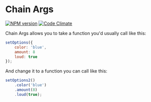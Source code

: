 # Chain Args
[![NPM version](https://badge.fury.io/js/chain-args.svg)](http://badge.fury.io/js/chain-args)
[![Code Climate](https://codeclimate.com/github/jwoudenberg/chain-args.png)](https://codeclimate.com/github/jwoudenberg/chain-args)

Chain Args allows you to take a function you'd usually call like this:

```js
setOptions({
    color: 'blue',
    amount: 8
    loud: true
});
```

And change it to a function you can call like this:

```js
setOptions2()
    .color('blue')
    .amount(8)
    .loud(true);
```
